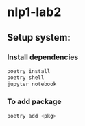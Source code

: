 # nlp1-lab2

## Setup system:

### Install dependencies


```bash
poetry install
poetry shell
jupyter notebook
```

### To add package
```bash
poetry add <pkg>
```
